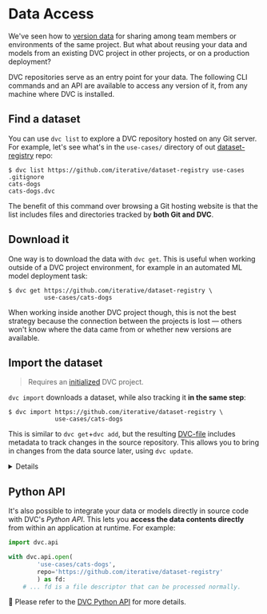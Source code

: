 # Data Access

We've seen how to [version data](/doc/tutorials/get-started/data-versioning) for
sharing among team members or environments of the same project. But what about
reusing your data and models from an existing DVC project in other projects, or
on a production deployment?

<abbr>DVC repositories</abbr> serve as an entry point for your data. The
following CLI commands and an API are available to access any version of it,
from any machine where DVC is installed.

## Find a dataset

You can use `dvc list` to explore a <abbr>DVC repository</abbr> hosted on any
Git server. For example, let's see what's in the `use-cases/` directory of out
[dataset-registry](https://github.com/iterative/dataset-registry) repo:

```dvc
$ dvc list https://github.com/iterative/dataset-registry use-cases
.gitignore
cats-dogs
cats-dogs.dvc
```

The benefit of this command over browsing a Git hosting website is that the list
includes files and directories tracked by **both Git and DVC**.

## Download it

One way is to download the data with `dvc get`. This is useful when
working outside of a <abbr>DVC project</abbr> environment, for example in an
automated ML model deployment task:

```dvc
$ dvc get https://github.com/iterative/dataset-registry \
          use-cases/cats-dogs
```

When working inside another DVC project though, this is not the best strategy
because the connection between the projects is lost — others won't know where
the data came from or whether new versions are available.

## Import the dataset

> Requires an [initialized](/doc/tutorials/get-started#initialize) <abbr>DVC
> project</abbr>.

`dvc import` downloads a dataset, while also tracking it **in the same step**:

```dvc
$ dvc import https://github.com/iterative/dataset-registry \
             use-cases/cats-dogs
```

This is similar to `dvc get`+`dvc add`, but the resulting
[DVC-file](/doc/user-guide/dvc-file-format) includes metadata to track changes
in the source repository. This allows you to bring in changes from the data
source later, using `dvc update`.

<details>

#### Expand to see what happened internally

> Note that the
> [dataset registry](https://github.com/iterative/dataset-registry) repository
> doesn't actually contain a `cats-dogs/` directory. Like `dvc get`,
> `dvc import` downloads from [remote storage](/doc/command-reference/remote).

DVC-files created by `dvc import` are called _import stages_. These have special
fields, such as the data source `repo`, and `path` (under `deps`):

```yaml
deps:
  path: use-cases/cats-dogs
  repo:
    url: https://github.com/iterative/dataset-registry
    rev_lock: f31f5c4cdae787b4bdeb97a717687d44667d9e62
```

The `url` and `rev_lock` subfields under `repo` are used to save the origin and
[version](https://git-scm.com/docs/revisions) of the dependency, respectively.

</details>

## Python API

It's also possible to integrate your data or models directly in source code with
DVC's _Python API_. This lets you **access the data contents directly** from
within an application at runtime. For example:

```py
import dvc.api

with dvc.api.open(
        'use-cases/cats-dogs',
        repo='https://github.com/iterative/dataset-registry'
        ) as fd:
    # ... fd is a file descriptor that can be processed normally.
```

📖 Please refer to the [DVC Python API](/doc/api-reference) for more details.

